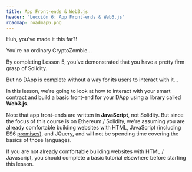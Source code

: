```yaml
---
title: App Front-ends & Web3.js
header: "Lección 6: App Front-ends & Web3.js"
roadmap: roadmap6.png
---
```

Huh, you've made it this far?!

You're no ordinary CryptoZombie...

By completing Lesson 5, you've demonstrated that you have a pretty firm grasp of Solidity.

But no DApp is complete without a way for its users to interact with it...

In this lesson, we're going to look at how to interact with your smart contract and build a basic front-end for your DApp using a library called **Web3.js**.

Note that app front-ends are written in **JavaScript**, not Solidity. But since the focus of this course is on Ethereum / Solidity, we're assuming you are already comfortable building websites with HTML, JavaScript (including ES6 <a href="https://developers.google.com/web/fundamentals/primers/promises" target=_blank>promises</a>), and JQuery, and will not be spending time covering the basics of those languages.

If you are not already comfortable building websites with HTML / Javascript, you should complete a basic tutorial elsewhere before starting this lesson.